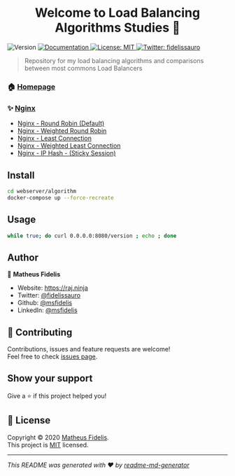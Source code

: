 <h1 align="center">Welcome to Load Balancing Algorithms Studies 👋</h1>
<p>
  <img alt="Version" src="https://img.shields.io/badge/version-v0-blue.svg?cacheSeconds=2592000" />
  <a href="/" target="_blank">
    <img alt="Documentation" src="https://img.shields.io/badge/documentation-yes-brightgreen.svg" />
  </a>
  <a href="LICENSE" target="_blank">
    <img alt="License: MIT" src="https://img.shields.io/badge/License-MIT-yellow.svg" />
  </a>
  <a href="https://twitter.com/fidelissauro" target="_blank">
    <img alt="Twitter: fidelissauro" src="https://img.shields.io/twitter/follow/fidelissauro.svg?style=social" />
  </a>
</p>

> Repository for my load balancing algorithms and comparisons between most commons Load Balancers

### 🏠 [Homepage](/)

### ✨ [Nginx](https://docs.nginx.com/nginx/admin-guide/load-balancer/http-load-balancer/)

* [Nginx - Round Robin (Default)](./nginx/round_robin)
* [Nginx - Weighted Round Robin](./nginx/round_robin_weight)
* [Nginx - Least Connection](./nginx/least_connection)
* [Nginx - Weighted Least Connection](./nginx/least_connection_weight)
* [Nginx - IP Hash - (Sticky Session)](./nginx/ip_hash)


## Install

```sh
cd webserver/algorithm
docker-compose up --force-recreate
```

## Usage

```sh
while true; do curl 0.0.0.0:8080/version ; echo ; done
```


## Author

👤 **Matheus Fidelis**

* Website: https://raj.ninja
* Twitter: [@fidelissauro](https://twitter.com/fidelissauro)
* Github: [@msfidelis](https://github.com/msfidelis)
* LinkedIn: [@msfidelis](https://linkedin.com/in/msfidelis)

## 🤝 Contributing

Contributions, issues and feature requests are welcome!<br />Feel free to check [issues page](/issues). 

## Show your support

Give a ⭐️ if this project helped you!

## 📝 License

Copyright © 2020 [Matheus Fidelis](https://github.com/msfidelis).<br />
This project is [MIT](LICENSE) licensed.

***
_This README was generated with ❤️ by [readme-md-generator](https://github.com/kefranabg/readme-md-generator)_